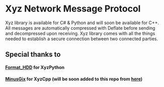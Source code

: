 # Xyz Network Message Protocol
Xyz library is available for C# & Python and will soon be available for C++. 
All messages are automatically compressed with Deflate before sending and decompressed upon receiving. 
Xyz library comes with all the things needed to establish a secure connection between two connected parties. 

## Special thanks to
#### [Format_HDD](https://github.com/FormatHDD) for XyzPython
#### [MinusGix](https://github.com/MinusGix) for XyzCpp (will be soon added to this repo from [here](https://github.com/MinusGix/XyzCpp))
